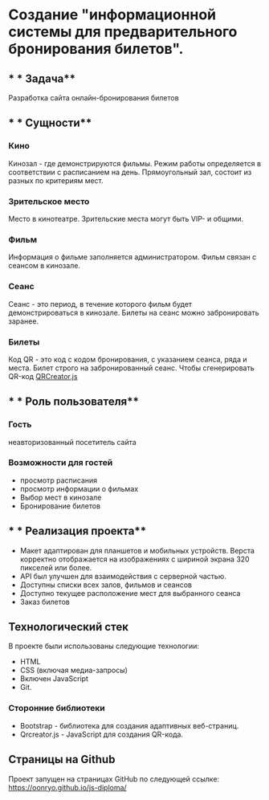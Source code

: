 # Создание "информационной системы для предварительного бронирования билетов".

## * * Задача**

Разработка сайта онлайн-бронирования билетов

## * * Сущности**

### Кино

Кинозал - где демонстрируются фильмы. Режим работы определяется в соответствии с расписанием на день. Прямоугольный зал, состоит из разных по критериям мест.

### Зрительское место

Место в кинотеатре. Зрительские места могут быть VIP- и общими.

### Фильм

Информация о фильме заполняется администратором. Фильм связан с сеансом в кинозале.

### Сеанс

Сеанс - это период, в течение которого фильм будет демонстрироваться в кинозале. Билеты на сеанс можно забронировать заранее.

### Билеты

Код QR - это код с кодом бронирования, с указанием сеанса, ряда и места. Билет строго на забронированный сеанс. Чтобы сгенерировать QR-код [QRCreator.js ](https://github.com/slesareva-gala/QR-Code )

## * * Роль пользователя**

### Гость

неавторизованный посетитель сайта

### Возможности для гостей

- просмотр расписания
- просмотр информации о фильмах
- Выбор мест в кинозале
- Бронирование билетов

## * * Реализация проекта**

- Макет адаптирован для планшетов и мобильных устройств. Верста корректно отображается на изображениях с шириной экрана 320 пикселей или более.
- API был улучшен для взаимодействия с серверной частью.
- Доступны списки всех залов, фильмов и сеансов
- Доступно текущее расположение мест для выбранного сеанса
- Заказ билетов

## Технологический стек
В проекте были использованы следующие технологии:

- HTML
- CSS (включая медиа-запросы)
- Включен JavaScript
- Git.
### Сторонние библиотеки
- Bootstrap - библиотека для создания адаптивных веб-страниц.
- Qrcreator.js - JavaScript для создания QR-кода.
## Страницы на Github
Проект запущен на страницах GitHub по следующей ссылке: https://oonryo.github.io/js-diploma/
